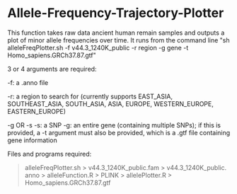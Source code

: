 # Allele-Frequency-Trajectory-Plotter

This function takes raw data ancient human remain samples and outputs a plot of minor allele frequencies over time. 
It runs from the command line "sh alleleFreqPlotter.sh -f v44.3_1240K_public -r region -g gene -t Homo_sapiens.GRCh37.87.gtf"

3 or 4 arguments are required:

-f: a .anno file

-r: a region to search for (currently supports EAST_ASIA, SOUTHEAST_ASIA, SOUTH_ASIA, ASIA, EUROPE, WESTERN_EUROPE, EASTERN_EUROPE)

-g OR -s
-s: a SNP
-g: an entire gene (containing multiple SNPs); if this is provided, a -t argument must also be provided, which is a .gtf file containing gene information

Files and programs required:
> alleleFreqPlotter.sh 
	> v44.3_1240K_public.fam
	> v44.3_1240K_public. anno
	> alleleFunction.R
	> PLINK
	> allelePlotter.R
	> Homo_sapiens.GRCh37.87.gtf

